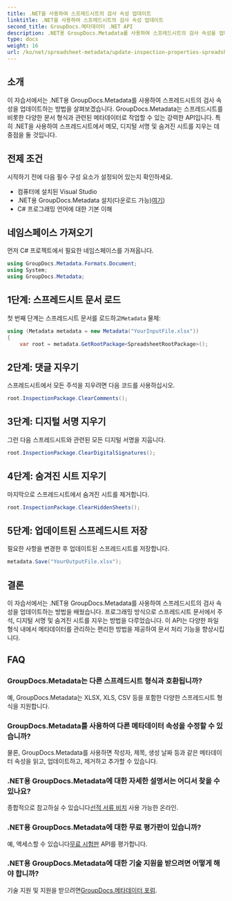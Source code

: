 ```yaml
---
title: .NET을 사용하여 스프레드시트의 검사 속성 업데이트
linktitle: .NET을 사용하여 스프레드시트의 검사 속성 업데이트
second_title: GroupDocs.메타데이터 .NET API
description: .NET용 GroupDocs.Metadata를 사용하여 스프레드시트의 검사 속성을 업데이트하는 방법을 알아보세요. 댓글, 서명, 숨겨진 시트를 쉽게 관리하세요.
type: docs
weight: 16
url: /ko/net/spreadsheet-metadata/update-inspection-properties-spreadsheets/
---
```

## 소개
이 자습서에서는 .NET용 GroupDocs.Metadata를 사용하여 스프레드시트의 검사 속성을 업데이트하는 방법을 살펴보겠습니다. GroupDocs.Metadata는 스프레드시트를 비롯한 다양한 문서 형식과 관련된 메타데이터로 작업할 수 있는 강력한 API입니다. 특히 .NET을 사용하여 스프레드시트에서 메모, 디지털 서명 및 숨겨진 시트를 지우는 데 중점을 둘 것입니다.
## 전제 조건
시작하기 전에 다음 필수 구성 요소가 설정되어 있는지 확인하세요.
- 컴퓨터에 설치된 Visual Studio
-  .NET용 GroupDocs.Metadata 설치(다운로드 가능)[여기](https://releases.groupdocs.com/metadata/net/))
- C# 프로그래밍 언어에 대한 기본 이해

## 네임스페이스 가져오기
먼저 C# 프로젝트에서 필요한 네임스페이스를 가져옵니다.
```csharp
using GroupDocs.Metadata.Formats.Document;
using System;
using GroupDocs.Metadata;
```
## 1단계: 스프레드시트 문서 로드
 첫 번째 단계는 스프레드시트 문서를 로드하고`Metadata` 물체:
```csharp
using (Metadata metadata = new Metadata("YourInputFile.xlsx"))
{
    var root = metadata.GetRootPackage<SpreadsheetRootPackage>();
```
## 2단계: 댓글 지우기
스프레드시트에서 모든 주석을 지우려면 다음 코드를 사용하십시오.
```csharp
root.InspectionPackage.ClearComments();
```
## 3단계: 디지털 서명 지우기
그런 다음 스프레드시트와 관련된 모든 디지털 서명을 지웁니다.
```csharp
root.InspectionPackage.ClearDigitalSignatures();
```
## 4단계: 숨겨진 시트 지우기
마지막으로 스프레드시트에서 숨겨진 시트를 제거합니다.
```csharp
root.InspectionPackage.ClearHiddenSheets();
```
## 5단계: 업데이트된 스프레드시트 저장
필요한 사항을 변경한 후 업데이트된 스프레드시트를 저장합니다.
```csharp
metadata.Save("YourOutputFile.xlsx");
```

## 결론
이 자습서에서는 .NET용 GroupDocs.Metadata를 사용하여 스프레드시트의 검사 속성을 업데이트하는 방법을 배웠습니다. 프로그래밍 방식으로 스프레드시트 문서에서 주석, 디지털 서명 및 숨겨진 시트를 지우는 방법을 다루었습니다. 이 API는 다양한 파일 형식 내에서 메타데이터를 관리하는 편리한 방법을 제공하여 문서 처리 기능을 향상시킵니다.

## FAQ
### GroupDocs.Metadata는 다른 스프레드시트 형식과 호환됩니까?
예, GroupDocs.Metadata는 XLSX, XLS, CSV 등을 포함한 다양한 스프레드시트 형식을 지원합니다.
### GroupDocs.Metadata를 사용하여 다른 메타데이터 속성을 수정할 수 있습니까?
물론, GroupDocs.Metadata를 사용하면 작성자, 제목, 생성 날짜 등과 같은 메타데이터 속성을 읽고, 업데이트하고, 제거하고 추가할 수 있습니다.
### .NET용 GroupDocs.Metadata에 대한 자세한 설명서는 어디서 찾을 수 있나요?
 종합적으로 참고하실 수 있습니다[선적 서류 비치](https://reference.groupdocs.com/metadata/net/) 사용 가능한 온라인.
### .NET용 GroupDocs.Metadata에 대한 무료 평가판이 있습니까?
 예, 액세스할 수 있습니다[무료 시험판](https://releases.groupdocs.com/) API를 평가합니다.
### .NET용 GroupDocs.Metadata에 대한 기술 지원을 받으려면 어떻게 해야 합니까?
 기술 지원 및 지원을 받으려면[GroupDocs.메타데이터 포럼](https://forum.groupdocs.com/c/metadata/14).